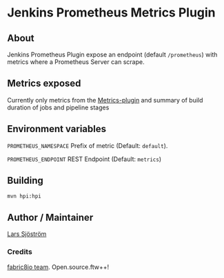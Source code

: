 # Jenkins Prometheus Metrics Plugin

## About
Jenkins Prometheus Plugin expose an endpoint (default `/prometheus`) with metrics where a Prometheus Server can scrape.

## Metrics exposed
Currently only metrics from the [Metrics-plugin](https://github.com/jenkinsci/metrics-plugin) and summary of build
duration of jobs and pipeline stages

## Environment variables

`PROMETHEUS_NAMESPACE` Prefix of metric (Default: `default`).

`PROMETHEUS_ENDPOINT` REST Endpoint (Default: `metrics`)

## Building
`mvn hpi:hpi`

## Author / Maintainer
[Lars Sjöström](https://github.com/lsjostro)

### Credits
[fabric8io team](https://github.com/fabric8io). Open.source.ftw++!
